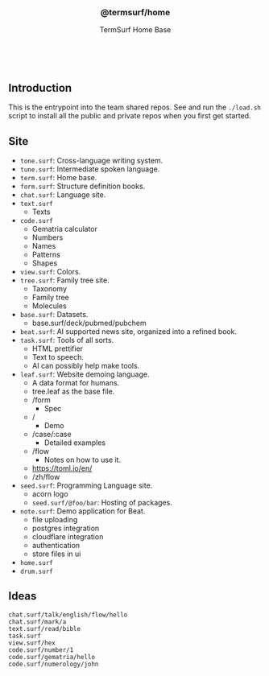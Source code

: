 <br/>
<br/>
<br/>
<br/>
<br/>
<br/>
<br/>

<h3 align='center'>@termsurf/home</h3>
<p align='center'>
  TermSurf Home Base
</p>

<br/>
<br/>
<br/>

## Introduction

This is the entrypoint into the team shared repos. See and run the `./load.sh` script to install all the public and private repos when you first get started.

## Site

- `tone.surf`: Cross-language writing system.
- `tune.surf`: Intermediate spoken language.
- `term.surf`: Home base.
- `form.surf`: Structure definition books.
- `chat.surf`: Language site.
- `text.surf`
  - Texts
- `code.surf`
  - Gematria calculator
  - Numbers
  - Names
  - Patterns
  - Shapes
- `view.surf`: Colors.
- `tree.surf`: Family tree site.
  - Taxonomy
  - Family tree
  - Molecules
- `base.surf`: Datasets.
  - base.surf/deck/pubmed/pubchem
- `beat.surf`: AI supported news site, organized into a refined book.
- `task.surf`: Tools of all sorts.
  - HTML prettifier
  - Text to speech.
  - AI can possibly help make tools.
- `leaf.surf`: Website demoing language.
  - A data format for humans.
  - tree.leaf as the base file.
  - /form
    - Spec
  - /
    - Demo
  - /case/:case
    - Detailed examples
  - /flow
    - Notes on how to use it.
  - https://toml.io/en/
  - /zh/flow
- `seed.surf`: Programming Language site.
  - acorn logo
  - `seed.surf/@foo/bar`: Hosting of packages.
- `note.surf`: Demo application for Beat.
  - file uploading
  - postgres integration
  - cloudflare integration
  - authentication
  - store files in ui
- `home.surf`
- `drum.surf`

## Ideas

```
chat.surf/talk/english/flow/hello
chat.surf/mark/a
text.surf/read/bible
task.surf
view.surf/hex
code.surf/number/1
code.surf/gematria/hello
code.surf/numerology/john
```
